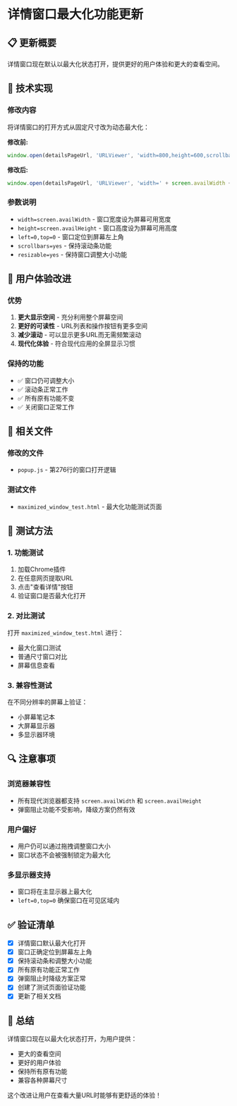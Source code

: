 # 详情窗口最大化功能更新

## 📋 更新概要

详情窗口现在默认以最大化状态打开，提供更好的用户体验和更大的查看空间。

## 🔧 技术实现

### 修改内容
将详情窗口的打开方式从固定尺寸改为动态最大化：

**修改前:**
```javascript
window.open(detailsPageUrl, 'URLViewer', 'width=800,height=600,scrollbars=yes,resizable=yes');
```

**修改后:**
```javascript
window.open(detailsPageUrl, 'URLViewer', 'width=' + screen.availWidth + ',height=' + screen.availHeight + ',left=0,top=0,scrollbars=yes,resizable=yes');
```

### 参数说明
- `width=screen.availWidth` - 窗口宽度设为屏幕可用宽度
- `height=screen.availHeight` - 窗口高度设为屏幕可用高度  
- `left=0,top=0` - 窗口定位到屏幕左上角
- `scrollbars=yes` - 保持滚动条功能
- `resizable=yes` - 保持窗口调整大小功能

## 🎯 用户体验改进

### 优势
1. **更大显示空间** - 充分利用整个屏幕空间
2. **更好的可读性** - URL列表和操作按钮有更多空间
3. **减少滚动** - 可以显示更多URL而无需频繁滚动
4. **现代化体验** - 符合现代应用的全屏显示习惯

### 保持的功能
- ✅ 窗口仍可调整大小
- ✅ 滚动条正常工作
- ✅ 所有原有功能不变
- ✅ 关闭窗口正常工作

## 📁 相关文件

### 修改的文件
- `popup.js` - 第276行的窗口打开逻辑

### 测试文件
- `maximized_window_test.html` - 最大化功能测试页面

## 🧪 测试方法

### 1. 功能测试
1. 加载Chrome插件
2. 在任意网页提取URL
3. 点击"查看详情"按钮
4. 验证窗口是否最大化打开

### 2. 对比测试
打开 `maximized_window_test.html` 进行：
- 最大化窗口测试
- 普通尺寸窗口对比
- 屏幕信息查看

### 3. 兼容性测试
在不同分辨率的屏幕上验证：
- 小屏幕笔记本
- 大屏幕显示器
- 多显示器环境

## 🔍 注意事项

### 浏览器兼容性
- 所有现代浏览器都支持 `screen.availWidth` 和 `screen.availHeight`
- 弹窗阻止功能不受影响，降级方案仍然有效

### 用户偏好
- 用户仍可以通过拖拽调整窗口大小
- 窗口状态不会被强制锁定为最大化

### 多显示器支持
- 窗口将在主显示器上最大化
- `left=0,top=0` 确保窗口在可见区域内

## ✅ 验证清单

- [x] 详情窗口默认最大化打开
- [x] 窗口正确定位到屏幕左上角
- [x] 保持滚动条和调整大小功能
- [x] 所有原有功能正常工作
- [x] 弹窗阻止时降级方案正常
- [x] 创建了测试页面验证功能
- [x] 更新了相关文档

## 🎉 总结

详情窗口现在以最大化状态打开，为用户提供：
- 更大的查看空间
- 更好的用户体验
- 保持所有原有功能
- 兼容各种屏幕尺寸

这个改进让用户在查看大量URL时能够有更舒适的体验！
